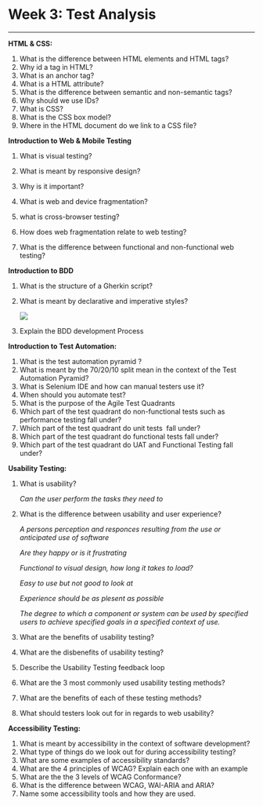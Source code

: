 Week 3: Test Analysis
=====================

* * *

**HTML & CSS:**

1. What is the difference between HTML elements and HTML tags?
2. Why id a tag in HTML?
3. What is an anchor tag?
4. What is a HTML attribute?
5. What is the difference between semantic and non-semantic tags?
6. Why should we use IDs?
7. What is CSS?
8. What is the CSS box model?
9. Where in the HTML document do we link to a CSS file?

**Introduction to Web & Mobile Testing**

1. What is visual testing? 

2. What is meant by responsive design? 

3. Why is it important?

4. What is web and device fragmentation? 

5. what is cross-browser testing?

6. How does web fragmentation relate to web testing?

7. What is the difference between functional and non-functional web testing?

**Introduction to BDD**

1. What is the structure of a Gherkin script?
   
   
2. What is meant by declarative and imperative styles?
   
   
   
   ![](file:///C:/Users/Glen%20Smith/Desktop/Week%203/Screenshots/07_03_2023/Specflow%20Example.png)
3. Explain the BDD development Process

**Introduction to Test Automation:**

1. What is the test automation pyramid ?
2. What is meant by the 70/20/10 split mean in the context of the Test Automation Pyramid?
3. What is Selenium IDE and how can manual testers use it?
4. When should you automate test?
5. What is the purpose of the Agile Test Quadrants
6. Which part of the test quadrant do non-functional tests such as performance testing fall under?
7. Which part of the test quadrant do unit tests  fall under?
8. Which part of the test quadrant do functional tests fall under?
9. Which part of the test quadrant do UAT and Functional Testing fall under?

**Usability Testing:**

1. What is usability?
   
   *Can the user perform the tasks they need to*
   
   
2. What is the difference between usability and user experience?
   
   
   
   *A persons perception and responces resulting from the use or anticipated use of software*
   
   *Are they happy or is it frustrating*
   
   *Functional to visual design, how long it takes to load?*
   
   *Easy to use but not good to look at*
   
   *Experience should be as plesent as possible*
   
   *The degree to which a component or system can be used by specified users to achieve specified goals in a specified context of use.*
   
   
3. What are the benefits of usability testing?
4. What are the disbenefits of usability testing?
5. Describe the Usability Testing feedback loop
6. What are the 3 most commonly used usability testing methods?
7. What are the benefits of each of these testing methods?
8. What should testers look out for in regards to web usability?

**Accessibility Testing:**

1. What is meant by accessibility in the context of software development?
2. What type of things do we look out for during accessibility testing?
3. What are some examples of accessibility standards?
4. What are the 4 principles of WCAG? Explain each one with an example
5. What are the the 3 levels of WCAG Conformance?
6. What is the difference between WCAG, WAI-ARIA and ARIA?
7. Name some accessibility tools and how they are used.
